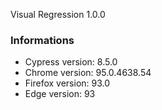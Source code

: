  Visual Regression 1.0.0

### Informations
- Cypress version:  8.5.0
- Chrome version: 95.0.4638.54
- Firefox version: 93.0
- Edge version: 93